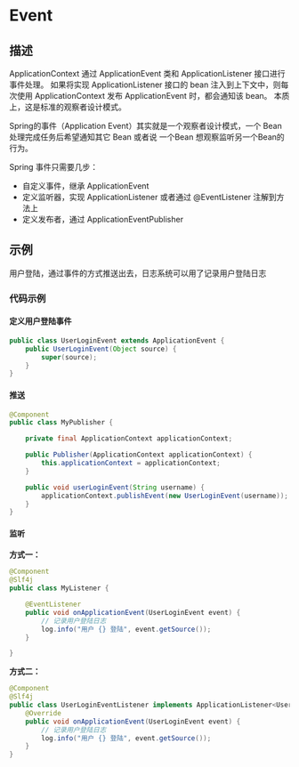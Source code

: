 # Event

## 描述

ApplicationContext 通过 ApplicationEvent 类和 ApplicationListener 接口进行事件处理。 如果将实现 ApplicationListener 接口的 bean 注入到上下文中，则每次使用 ApplicationContext 发布 ApplicationEvent 时，都会通知该 bean。 本质上，这是标准的观察者设计模式。

Spring的事件（Application Event）其实就是一个观察者设计模式，一个 Bean 处理完成任务后希望通知其它 Bean 或者说 一个Bean 想观察监听另一个Bean的行为。

Spring 事件只需要几步：

- 自定义事件，继承 ApplicationEvent
- 定义监听器，实现 ApplicationListener 或者通过 @EventListener 注解到方法上
- 定义发布者，通过 ApplicationEventPublisher

## 示例

用户登陆，通过事件的方式推送出去，日志系统可以用了记录用户登陆日志

### 代码示例

#### 定义用户登陆事件

```java
public class UserLoginEvent extends ApplicationEvent {
    public UserLoginEvent(Object source) {
        super(source);
    }
}
```

#### 推送

```java
@Component
public class MyPublisher {

    private final ApplicationContext applicationContext;

    public Publisher(ApplicationContext applicationContext) {
        this.applicationContext = applicationContext;
    }

    public void userLoginEvent(String username) {
        applicationContext.publishEvent(new UserLoginEvent(username));
    }
}
```

#### 监听

**方式一：**

```java
@Component
@Slf4j
public class MyListener {

    @EventListener
    public void onApplicationEvent(UserLoginEvent event) {
        // 记录用户登陆日志
        log.info("用户 {} 登陆", event.getSource());
    }

}
```

**方式二：**

```java
@Component
@Slf4j
public class UserLoginEventListener implements ApplicationListener<UserLoginEvent> {
    @Override
    public void onApplicationEvent(UserLoginEvent event) {
        // 记录用户登陆日志
        log.info("用户 {} 登陆", event.getSource());
    }
}
```